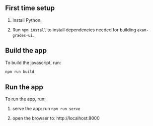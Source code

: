 ## First time setup

1. Install Python.

2. Run `npm install` to install dependencies needed for building `exam-grades-ui`.


## Build the app

To build the javascript, run:
```bash
npm run build
```


## Run the app

To run the app, run:

1. serve the app: run `npm run serve`

2. open the browser to: http://localhost:8000
